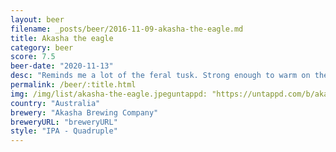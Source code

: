 ```yaml
---
layout: beer
filename: _posts/beer/2016-11-09-akasha-the-eagle.md
title: Akasha the eagle
category: beer
score: 7.5
beer-date: "2020-11-13"
desc: "Reminds me a lot of the feral tusk. Strong enough to warm on the way down. Not really much flavour though"
permalink: /beer/:title.html
img: /img/list/akasha-the-eagle.jpeguntappd: "https://untappd.com/b/akasha-brewing-company-the-eagle-iiiipa/2593654"
country: "Australia"
brewery: "Akasha Brewing Company"
breweryURL: "breweryURL"
style: "IPA - Quadruple"
---
```

